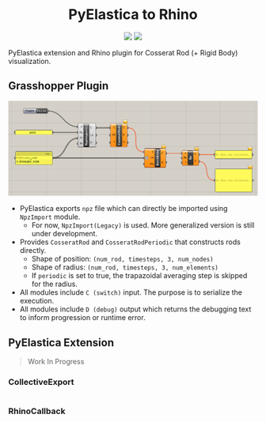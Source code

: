 <div align="center">
<h1> PyElastica to Rhino </h1>
<img src="https://img.shields.io/badge/Python-3776AB?style=flat&logo=Python&logoColor=white"/>
<img src="https://img.shields.io/badge/Rhino-801010?style=flat&logo=rhinoceros&logoColor=white"/>
</div>

PyElastica extension and Rhino plugin for Cosserat Rod (+ Rigid Body) visualization.

## Grasshopper Plugin


![diagram](https://github.com/skim0119/PyElastica-to-Rhino/blob/assets/assets/diagram.png)

- PyElastica exports `npz` file which can directly be imported using `NpzImport` module.
    - For now, `NpzImport(Legacy)` is used. More generalized version is still under development.
- Provides `CosseratRod` and `CosseratRodPeriodic` that constructs rods directly.
    - Shape of position: `(num_rod, timesteps, 3, num_nodes)`
    - Shape of radius: `(num_rod, timesteps, 3, num_elements)`
    - If `periodic` is set to true, the trapazoidal averaging step is skipped for the radius.
- All modules include `C (switch)` input. The purpose is to serialize the execution.
- All modules include `D (debug)` output which returns the debugging text to inform progression or runtime error.

## PyElastica Extension

> Work In Progress

### CollectiveExport 

```py
```

### RhinoCallback

```py
```

